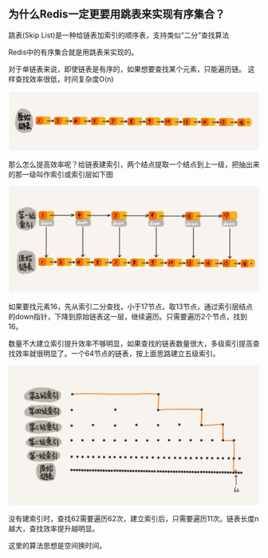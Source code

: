 ## 为什么Redis一定更要用跳表来实现有序集合？


跳表(Skip List)是一种给链表加索引的顺序表，支持类似“二分”查找算法

Redis中的有序集合就是用跳表来实现的。

对于单链表来说，即使链表是有序的，如果想要查找某个元素，只能遍历链。
这样查找效率很低，时间复杂度O(n)

![image-20200310145812935](./img/image-20200310145812935.png)

那么怎么提高效率呢？给链表建索引，两个结点提取一个结点到上一级，把抽出来的那一级叫作索引或索引层如下图

![image-20200310150001047](./img/image-20200310150001047.png)

如果要找元素16，先从索引二分查找，小于17节点，取13节点，通过索引层结点的down指针，下降到原始链表这一层，继续遍历。只需要遍历2个节点，找到16。



数量不大建立索引提升效率不够明显，如果查找的链表数量很大，多级索引提高查找效率就很明显了。一个64节点的链表，按上面思路建立五级索引。

![image-20200310150911760](./img/image-20200310150911760.png)

没有建索引时，查找62需要遍历62次，建立索引后，只需要遍历11次。链表长度n越大，查找效率提升越明显。

这里的算法思想是空间换时间。
